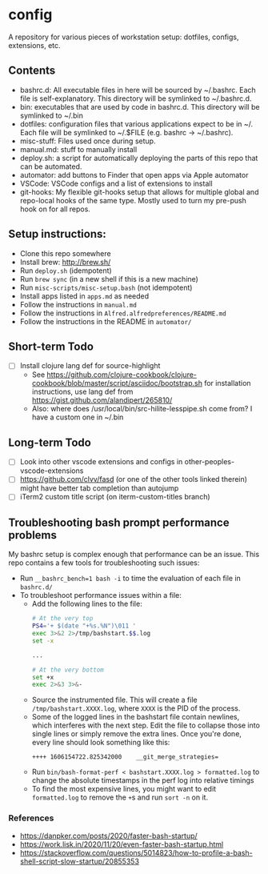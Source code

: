 # config
A repository for various pieces of workstation setup: dotfiles, configs, extensions, etc.

## Contents
* bashrc.d: All executable files in here will be sourced by ~/.bashrc. Each file is
  self-explanatory. This directory will be symlinked to ~/.bashrc.d.
* bin: executables that are used by code in bashrc.d. This directory will be
  symlinked to ~/.bin
* dotfiles: configuration files that various applications expect to be in ~/. Each
  file will be symlinked to ~/.$FILE (e.g. bashrc -> ~/.bashrc).
* misc-stuff: Files used once during setup.
* manual.md: stuff to manually install
* deploy.sh: a script for automatically deploying the parts of this repo that can be automated.
* automator: add buttons to Finder that open apps via Apple automator
* VSCode: VSCode configs and a list of extensions to install
* git-hooks: My flexible git-hooks setup that allows for multiple global and repo-local hooks of the
  same type. Mostly used to turn my pre-push hook on for all repos.

## Setup instructions:
* Clone this repo somewhere
* Install brew: <http://brew.sh/>
* Run `deploy.sh` (idempotent)
* Run `brew sync` (in a new shell if this is a new machine)
* Run `misc-scripts/misc-setup.bash` (not idempotent)
* Install apps listed in `apps.md` as needed
* Follow the instructions in `manual.md`
* Follow the instructions in `Alfred.alfredpreferences/README.md`
* Follow the instructions in the README in `automator/`

## Short-term Todo
* [ ] Install clojure lang def for source-highlight
  * See
    https://github.com/clojure-cookbook/clojure-cookbook/blob/master/script/asciidoc/bootstrap.sh
    for installation instructions, use lang def from
    https://gist.github.com/alandipert/265810/
  * Also: where does /usr/local/bin/src-hilite-lesspipe.sh come from? I have a custom one in ~/.bin

## Long-term Todo
* [ ] Look into other vscode extensions and configs in other-peoples-vscode-extensions
* [ ] https://github.com/clvv/fasd (or one of the other tools linked therein) might have better tab completion than autojump
* [ ] iTerm2 custom title script (on iterm-custom-titles branch)

## Troubleshooting bash prompt performance problems
My bashrc setup is complex enough that performance can be an issue. This repo contains a few tools
for troubleshooting such issues:
* Run `__bashrc_bench=1 bash -i` to time the evaluation of each file in `bashrc.d/`
* To troubleshoot performance issues within a file:
  * Add the following lines to the file:
    ```bash
    # At the very top
    PS4='+ $(date "+%s.%N")\011 '
    exec 3>&2 2>/tmp/bashstart.$$.log
    set -x

    ...

    # At the very bottom
    set +x
    exec 2>&3 3>&-
    ```
  * Source the instrumented file. This will create a file `/tmp/bashstart.XXXX.log`, where `XXXX` is
    the PID of the process.
  * Some of the logged lines in the bashstart file contain newlines, which interferes with the next
    step. Edit the file to collapse those into single lines or simply remove the extra lines. Once
    you're done, every line should look something like this:
    ```
    ++++ 1606154722.825342000	 __git_merge_strategies=
    ```
  * Run `bin/bash-format-perf < bashstart.XXXX.log > formatted.log` to change the absolute
    timestamps in the perf log into relative timings
  * To find the most expensive lines, you might want to edit `formatted.log` to remove the `+`s and
    run `sort -n` on it.


### References
* https://danpker.com/posts/2020/faster-bash-startup/
* https://work.lisk.in/2020/11/20/even-faster-bash-startup.html
* https://stackoverflow.com/questions/5014823/how-to-profile-a-bash-shell-script-slow-startup/20855353
